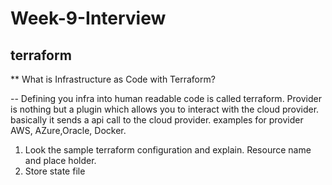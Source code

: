 # Week-9-Interview

## terraform 
**  What is Infrastructure as Code with Terraform?

   -- Defining you infra into human readable code is called terraform. Provider is nothing but a plugin which allows you to interact with the cloud provider. basically it sends a api call to the cloud provider. examples for provider AWS, AZure,Oracle, Docker.
   
1. Look the sample terraform configuration and explain. Resource name and place holder.
2. Store state file
   
